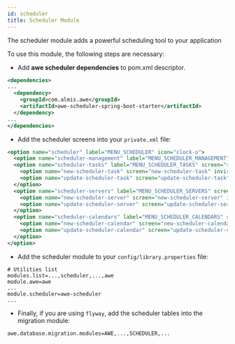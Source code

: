 ```yaml
---
id: scheduler
title: Scheduler Module
---
```


The scheduler module adds a powerful scheduling tool to your application

To use this module, the following steps are necessary:

- Add **awe scheduler dependencies** to pom.xml descriptor.

```xml
<dependencies>
...
  <dependency>
    <groupId>com.almis.awe</groupId>
    <artifactId>awe-scheduler-spring-boot-starter</artifactId>
  </dependency>
...
</dependencies>
```

- Add the scheduler screens into your `private.xml` file:

```xml
<option name="scheduler" label="MENU_SCHEDULER" icon="clock-o">
  <option name="scheduler-management" label="MENU_SCHEDULER_MANAGEMENT" screen="scheduler-management" icon="cogs"/>
  <option name="scheduler-tasks" label="MENU_SCHEDULER_TASKS" screen="scheduler-tasks" icon="tasks">
    <option name="new-scheduler-task" screen="new-scheduler-task" invisible="true" />
    <option name="update-scheduler-task" screen="update-scheduler-task" invisible="true" />
  </option>
  <option name="scheduler-servers" label="MENU_SCHEDULER_SERVERS" screen="scheduler-server" icon="server">
    <option name="new-scheduler-server" screen="new-scheduler-server" invisible="true" />
    <option name="update-scheduler-server" screen="update-scheduler-server" invisible="true" />
  </option>
  <option name="scheduler-calendars" label="MENU_SCHEDULER_CALENDARS" screen="scheduler-calendars" icon="calendar">
    <option name="new-scheduler-calendar" screen="new-scheduler-calendar" invisible="true" />
    <option name="update-scheduler-calendar" screen="update-scheduler-calendar" invisible="true" />
  </option>
</option>
```

- Add the scheduler module to your `config/library.properties` file:

```properties
# Utilities list
modules.list=...,scheduler,...,awe
module.awe=awe
...
module.scheduler=awe-scheduler
...
```

- Finally, if you are using `flyway`, add the scheduler tables into the migration module:

```properties
awe.database.migration.modules=AWE,...,SCHEDULER,...
```
